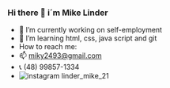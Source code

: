 ### Hi there 👋 i´m Mike Linder



- 🔭 I’m currently working on self-employment
- 🌱 I’m learning html, css, java script and git<br>
- How to reach me: <br>
- 📫 miky2493@gmail.com <br>
- :telephone_receiver: (48) 99857-1334
- ![instagram](https://user-images.githubusercontent.com/94409465/184508514-ccd29dbf-690a-4215-af63-a05a1904dd38.png) linder_mike_21









